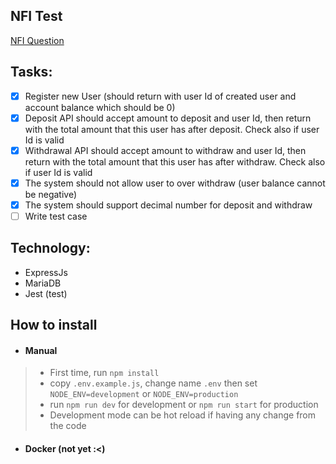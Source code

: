 ## NFI Test
[NFI Question](https://nonfungibleitem.notion.site/Backend-3501e4cc6adb42f3893a3bc50141bf20)

## Tasks:
- [x] Register new User (should return with user Id of created user and account balance which should be 0)
- [x] Deposit API should accept amount to deposit and user Id, then return with the total amount that this user has after deposit. Check also if user Id is valid
- [x] Withdrawal API should accept amount to withdraw and user Id, then return with the total amount that this user has after withdraw. Check also if user Id is valid
- [x] The system should not allow user to over withdraw (user balance cannot be negative)
- [x] The system should support decimal number for deposit and withdraw
- [ ] Write test case

## Technology:
- ExpressJs
- MariaDB
- Jest (test)

## How to install
- #### Manual
> - First time, run `npm install`
> - copy `.env.example.js`, change name `.env` then set `NODE_ENV=development` or `NODE_ENV=production`
> - run `npm run dev` for development or `npm run start` for production
> - Development mode can be hot reload if having any change from the code
- #### Docker (not yet :<)